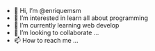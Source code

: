 - 👋 Hi, I’m @enriquemsm
- 👀 I’m interested in learn all about programming
- 🌱 I’m currently learning web develop
- 💞️ I’m looking to collaborate ...
- 📫 How to reach me ...

<!---
enriquemsm/enriquemsm is a ✨ special ✨ repository because its `README.md` (this file) appears on your GitHub profile.
You can click the Preview link to take a look at your changes.
--->
